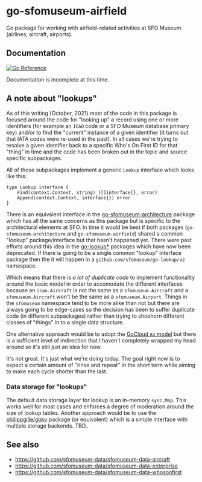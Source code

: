 # go-sfomuseum-airfield

Go package for working with airfield-related activities at SFO Museum (airlines, aircraft, airports).

## Documentation

[![Go Reference](https://pkg.go.dev/badge/github.com/sfomuseum/go-sfomuseum-airfield.svg)](https://pkg.go.dev/github.com/sfomuseum/go-sfomuseum-airfield)

Documentation is incomplete at this time.

## A note about "lookups"

As of this writing (October, 2021) most of the code in this package is focused around the code for "looking up" a record using one or more identifiers (for example an `ICAO` code or a SFO Museum database primary key) and/or to find the "current" instance of a given identifier (it turns out that IATA codes were re-used in the past). In all cases we're trying to resolve a given identifier back to a specific Who's On First ID for that "thing" in time and the code has been broken out in the topic and source specific subpackages.

All of those subpackages implement a generic `Lookup` interface which looks like this:

```
type Lookup interface {
	Find(context.Context, string) ([]interface{}, error)
	Append(context.Context, interface{}) error
}
```

There is an equivalent interface in the [go-sfomuseum-architecture](https://github.com/sfomuseum/go-sfomuseum-architecture) package which has all the same concerns as this package but is specific to the architectural elements at SFO. In time it would be best if both packages (`go-sfomuseum-architecture` and `go-sfomuseum-airfield`) shared a common "lookup" package/interface but that hasn't happened yet. There were past efforts around this idea in the [go-lookup*](https://github.com/search?q=org%3Asfomuseum+go-lookup) packages which have now been deprecated. If there is going to be a single common "lookup" interface package then the it will happen in a `github.com/sfomuseum/go-lookup/v2` namespace.

Which means that there is _a lot of duplicate code_ to implement functionality around the basic model in order to accomodate the different interfaces because an `icao.Aircraft` is not the same as a `sfomuseum.Aircraft` and a `sfomuseum.Aircraft` won't be the same as a `sfomuseum.Airport`. Things in the `sfomuseum` namespace tend to be more alike than not but there are always going to be edge-cases so the decision has been to suffer duplicate code (in different subpackages) rather than trying to shoehorn different classes of "things" in to a single data structure.

One alternative approach would be to adopt the [GoCloud `As` model](https://gocloud.dev/concepts/as/) but there is a sufficient level of indirection that I haven't completely wrapped my head around so it's still just an idea for now.

It's not great. It's just what we're doing today. The goal right now is to expect a certain amount of "rinse and repeat" in the short term while aiming to make each cycle shorter than the last.

### Data storage for "lookups"

The default data storage layer for lookup is an in-memory `sync.Map`. This works well for most cases and enforces a degree of moderation around the size of lookup tables. Another approach would be to use the [philippgille/gokv](https://github.com/philippgille/gokv) package (or equivalent) which is a simple interface with multiple storage backends. TBD..

## See also

* https://github.com/sfomuseum-data/sfomuseum-data-aircraft
* https://github.com/sfomuseum-data/sfomuseum-data-enterprise
* https://github.com/sfomuseum-data/sfomuseum-data-whosonfirst
